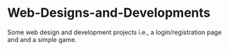 # Web-Designs-and-Developments
Some web design and development projects
i.e., a login/registration page and and a simple game.
